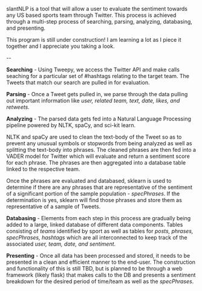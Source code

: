 

slantNLP is a tool that will allow a user to evaluate the sentiment towards any US based sports team through Twitter. This process is achieved through a multi-step process of searching, parsing, analyzing, databasing, and presenting.

This program is still under construction! I am learning a lot as I piece it together and I appreciate you taking a look.



--





**Searching** - 
Using Tweepy, we access the Twitter API and make calls seaching for a particular set of #hashtags relating to the target team. The Tweets that match our search are pulled in for evaluation.

**Parsing** - 
Once a Tweet gets pulled in, we parse through the data pulling out important information like _user, related team, text, date, likes, and retweets_. 

**Analyzing** -
The parsed data gets fed into a Natural Language Processing pipeline powered by NLTK, spaCy, and sci-kit learn. 

NLTK and spaCy are used to clean the text-body of the Tweet so as to prevent any unusual symbols or stopwords from being analyzed as well as splitting the text-body into phrases. The cleaned phrases are then fed into a VADER model for Twitter which will evaluate and return a sentiment score for each phrase. The phrases are then aggregated into a database table linked to the respective team.

Once the phrases are evaluated and databased, sklearn is used to determine if there are any phrases that are representative of the sentiment of a significant portion of the sample population - _specPhrases_. If the determination is yes, sklearn will find those phrases and store them as representative of a sample of Tweets.

**Databasing** -
Elements from each step in this process are gradually being added to a large, linked database of different data components. Tables consisting of _teams_ identified by sport as well as tables for _posts, phrases, specPhrases, hashtags_ which are all interconnected to keep track of the associated _user, team, date, _and_ sentiment_.

**Presenting** -
Once all data has been processed and stored, it needs to be presented in a clean and efficient manner to the end-user. The construction and functionality of this is still TBD, but is planned to be through a web framework (likely flask) that makes calls to the DB and presents a sentiment breakdown for the desired period of time/team as well as the _specPhrases_.
